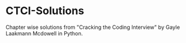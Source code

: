 # CTCI-Solutions
Chapter wise solutions from "Cracking the Coding Interview" by Gayle Laakmann Mcdowell in Python.
